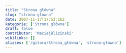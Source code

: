 ```yaml
---
title: "Strona główna"
slug: "strona-glowna"
date: 2007-11-17T17:53:16Z
kategorie: ['Strona główna']
draft: false
contributor: 'MaciejBlizinski'
wikilinks: []
aliases: ['/gitara/Strona_główna', 'strona-główna']
---
```


